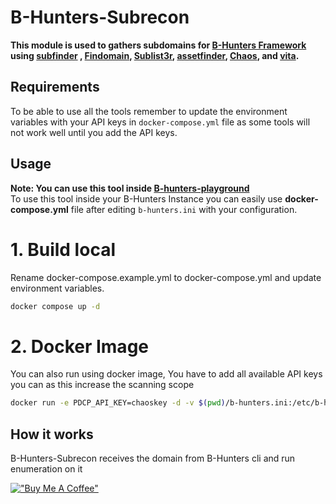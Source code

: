 # B-Hunters-Subrecon

**This module is used to gathers subdomains for [B-Hunters Framework](https://github.com/B-Hunters/B-Hunters) using [subfinder](https://github.com/projectdiscovery/subfinder) , [Findomain](https://github.com/Findomain/Findomain), [Sublist3r](https://github.com/aboul3la/Sublist3r), [assetfinder](https://github.com/tomnomnom/assetfinder), [Chaos](https://github.com/projectdiscovery/chaos-client), and [vita](https://github.com/junnlikestea/vita).**

## Requirements

To be able to use all the tools remember to update the environment variables with your API keys in `docker-compose.yml` file as some tools will not work well until you add the API keys.

## Usage 

**Note: You can use this tool inside [B-hunters-playground](https://github.com/B-Hunters/B-Hunters-playground)**   
To use this tool inside your B-Hunters Instance you can easily use **docker-compose.yml** file after editing `b-hunters.ini` with your configuration.

# 1. **Build local**
Rename docker-compose.example.yml to docker-compose.yml and update environment variables.

```bash
docker compose up -d
```

# 2. **Docker Image**
You can also run using docker image, You have to add all available API keys you can as this increase the scanning scope
```bash
docker run -e PDCP_API_KEY=chaoskey -d -v $(pwd)/b-hunters.ini:/etc/b-hunters/b-hunters.ini bormaa/b-hunters-subrecon:v1.0
```

## How it works

B-Hunters-Subrecon receives the domain from B-Hunters cli and run enumeration on it   

[!["Buy Me A Coffee"](https://www.buymeacoffee.com/assets/img/custom_images/orange_img.png)](https://www.buymeacoffee.com/bormaa)
